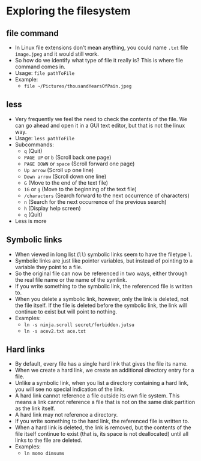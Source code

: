 # Exploring the filesystem

## file command
- In Linux file extensions don't mean anything, you could name `.txt` file `image.jpeg` and it would still work.
- So how do we identify what type of file it really is? This is where file command comes in.
- Usage: `file pathToFile`
- Example:
    - `file ~/Pictures/thousandYearsOfPain.jpeg`

## less
- Very frequently we feel the need to check the contents of the file. We can go ahead and open it in a GUI text editor, but that is not the linux way.
- Usage: `less pathToFile`
- Subcommands:
    - `q` (Quit)
    - `PAGE UP` or `b` (Scroll back one page)
    - `PAGE DOWN` or `space` (Scroll forward one page)
    - `Up arrow` (Scroll up one line)
    - `Down arrow` (Scroll down one line)
    - `G` (Move to the end of the text file)
    - `1G` or `g` (Move to the beginning of the text file)
    - `/characters` (Search forward to the next occurrence of characters)
    - `n` (Search for the next occurrence of the previous search)
    - `h` (Display help screen)
    - `q` (Quit)
- Less is more

## Symbolic links
- When viewed in long list (`ll`) symbolic links seem to have the filetype `l`.
- Symbolic links are just like pointer variables, but instead of pointing to a variable they point to a file.
- So the original file can now be referenced in two ways, either through the real file name or the name of the symlink.
- If you write something to the symbolic link, the referenced file is written to.
- When you delete a symbolic link, however, only the link is deleted, not the file itself. If the file is deleted before the symbolic link, the link will continue to exist but will point to nothing.
- Examples:
    - `ln -s ninja.scroll secret/forbidden.jutsu`
    - `ln -s acev2.txt ace.txt`

## Hard links
- By default, every file has a single hard link that gives the file its name.
- When we create a hard link, we create an additional directory entry for a file.
- Unlike a symbolic link, when you list a directory containing a hard link, you will see no special indication of the link.
- A hard link cannot reference a file outside its own file system. This means a link cannot reference a file that is not on the same disk partition as the link itself.
- A hard link may not reference a directory.
- If you write something to the hard link, the referenced file is written to.
- When a hard link is deleted, the link is removed, but the contents of the file itself continue to exist (that is, its space is not deallocated) until all links to the file are deleted.
- Examples:
    - `ln momo dimsums`